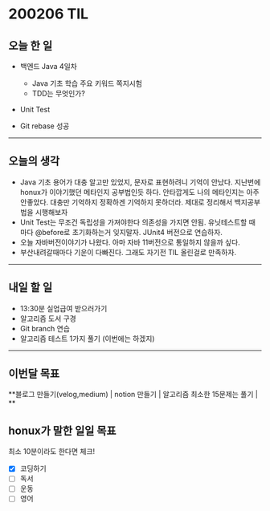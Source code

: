 # 200206 TIL



## 오늘 한 일

- 백엔드 Java 4일차
  - Java 기초 학습 주요 키워드 쪽지시험
  - TDD는 무엇인가?
- Unit Test
  
- Git rebase 성공

---



## 오늘의 생각

- Java 기초 용어가 대충 알고만 있었지, 문자로 표현하려니 기억이 안났다. 지난번에 honux가 이야기했던 메타인지 공부법인듯 하다. 안타깝게도 나의 메타인지는 아주 안좋았다. 대충만 기억하지 정확하겐 기억하지 못하더라. 제대로 정리해서 백지공부법을 시행해보자
- Unit Test는 무조건 독립성을 가져야한다 의존성을 가지면 안됨. 유닛테스트할 때마다 @before로 초기화하는거 잊지말자. JUnit4 버전으로 연습하자.
- 오늘 자바버전이야기가 나왔다. 아마 자바 11버전으로 통일하지 않을까 싶다.
- 부산내려갈때마다 기운이 다빠진다. 그래도 자기전 TIL 올린걸로 만족하자.

---



## 내일 할 일

- 13:30분 실업급여 받으러가기
- 알고리즘 도서 구경
- Git branch 연습
- 알고리즘 테스트 1가지 풀기 (이번에는 하겠지)

---



## 이번달 목표

**블로그 만들기(velog,medium) | notion 만들기 | 알고리즘 최소한 15문제는 풀기 | **



## honux가 말한 일일 목표

최소 10분이라도 한다면 체크!

- [x] 코딩하기
- [ ] 독서
- [ ] 운동
- [ ] 영어